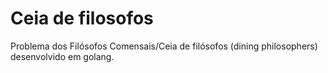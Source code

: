 # Ceia de filosofos
Problema dos Filósofos Comensais/Ceia de filósofos (dining philosophers) desenvolvido em golang.
